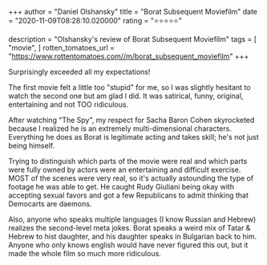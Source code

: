 +++
author = "Daniel Olshansky"
title = "Borat Subsequent Moviefilm"
date = "2020-11-09T08:28:10.020000"
rating = "⭐⭐⭐⭐⭐"

description = "Olshansky's review of Borat Subsequent Moviefilm"
tags = [
    "movie",
]
rotten_tomatoes_url = "https://www.rottentomatoes.com//m/borat_subsequent_moviefilm"
+++

Surprisingly exceeded all my expectations!

The first movie felt a little too "stupid" for me, so I was slightly hesitant to watch the second one but am glad I did. It was satirical, funny, original, entertaining and not TOO ridiculous.

After watching "The Spy", my respect for Sacha Baron Cohen skyrocketed because I realized he is an extremely multi-dimensional characters. Everything he does as Borat is legitimate acting and takes skill; he's not just being himself.

Trying to distinguish which parts of the movie were real and which parts were fully owned by actors were an entertaining and difficult exercise. MOST of the scenes were very real, so it's actually astounding the type of footage he was able to get. He caught Rudy Giuliani being okay with accepting sexual favors and got a few Republicans to admit thinking that Democarts are daemons. 

Also, anyone who speaks multiple languages (I know Russian and Hebrew) realizes the second-level meta jokes. Borat speaks a weird mix of Tatar & Hebrew to hist daughter, and his daughter speaks in Bulgarian back to him. Anyone who only knows english would have never figured this out, but it made the whole film so much more ridiculous.
